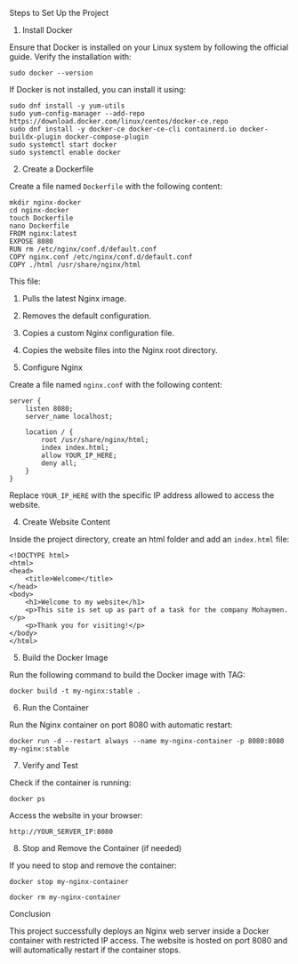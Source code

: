 Steps to Set Up the Project

1. Install Docker

Ensure that Docker is installed on your Linux system by following the official guide. Verify the installation with:

`sudo docker --version`

If Docker is not installed, you can install it using:

```
sudo dnf install -y yum-utils
sudo yum-config-manager --add-repo https://download.docker.com/linux/centos/docker-ce.repo
sudo dnf install -y docker-ce docker-ce-cli containerd.io docker-buildx-plugin docker-compose-plugin
sudo systemctl start docker
sudo systemctl enable docker
```

2. Create a Dockerfile

Create a file named `Dockerfile` with the following content:

```
mkdir nginx-docker
cd nginx-docker
touch Dockerfile
nano Dockerfile
FROM nginx:latest
EXPOSE 8080
RUN rm /etc/nginx/conf.d/default.conf
COPY nginx.conf /etc/nginx/conf.d/default.conf
COPY ./html /usr/share/nginx/html
```

This file:

1. Pulls the latest Nginx image.

2. Removes the default configuration.

3. Copies a custom Nginx configuration file.

4. Copies the website files into the Nginx root directory.

3. Configure Nginx

Create a file named `nginx.conf` with the following content:

```
server {
    listen 8080;
    server_name localhost;

    location / {
        root /usr/share/nginx/html;
        index index.html;
        allow YOUR_IP_HERE;
        deny all;
    }
}
```

Replace `YOUR_IP_HERE` with the specific IP address allowed to access the website.

4. Create Website Content

Inside the project directory, create an html folder and add an `index.html` file:

```
<!DOCTYPE html>
<html>
<head>
    <title>Welcome</title>
</head>
<body>
    <h1>Welcome to my website</h1>
    <p>This site is set up as part of a task for the company Mohaymen.</p>
    <p>Thank you for visiting!</p>
</body>
</html>
```

5. Build the Docker Image

Run the following command to build the Docker image with TAG:

`docker build -t my-nginx:stable .`

6. Run the Container

Run the Nginx container on port 8080 with automatic restart:

`docker run -d --restart always --name my-nginx-container -p 8080:8080 my-nginx:stable`

7. Verify and Test

Check if the container is running:

`docker ps`

Access the website in your browser:

`http://YOUR_SERVER_IP:8080`

8. Stop and Remove the Container (if needed)

If you need to stop and remove the container:

```
docker stop my-nginx-container

docker rm my-nginx-container
```

Conclusion

This project successfully deploys an Nginx web server inside a Docker container with restricted IP access. The website is hosted on port 8080 and will automatically restart if the container stops.
